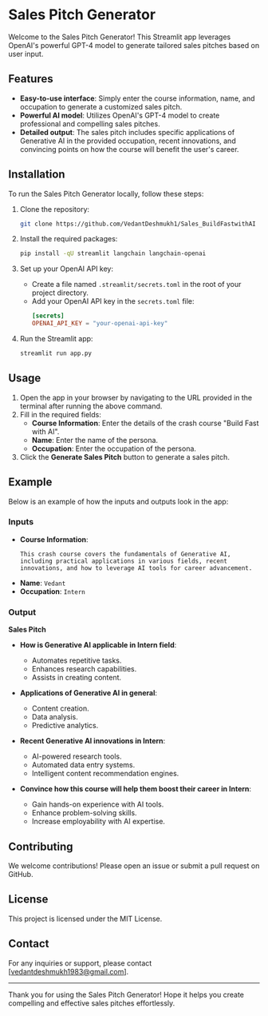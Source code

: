 # Sales Pitch Generator

Welcome to the Sales Pitch Generator! This Streamlit app leverages OpenAI's powerful GPT-4 model to generate tailored sales pitches based on user input.

## Features

- **Easy-to-use interface**: Simply enter the course information, name, and occupation to generate a customized sales pitch.
- **Powerful AI model**: Utilizes OpenAI's GPT-4 model to create professional and compelling sales pitches.
- **Detailed output**: The sales pitch includes specific applications of Generative AI in the provided occupation, recent innovations, and convincing points on how the course will benefit the user's career.

## Installation

To run the Sales Pitch Generator locally, follow these steps:

1. Clone the repository:
    ```bash
    git clone https://github.com/VedantDeshmukh1/Sales_BuildFastwithAI
    ```

2. Install the required packages:
    ```bash
    pip install -qU streamlit langchain langchain-openai
    ```

3. Set up your OpenAI API key:
    - Create a file named `.streamlit/secrets.toml` in the root of your project directory.
    - Add your OpenAI API key in the `secrets.toml` file:
      ```toml
      [secrets]
      OPENAI_API_KEY = "your-openai-api-key"
      ```

4. Run the Streamlit app:
    ```bash
    streamlit run app.py
    ```

## Usage

1. Open the app in your browser by navigating to the URL provided in the terminal after running the above command.
2. Fill in the required fields:
    - **Course Information**: Enter the details of the crash course "Build Fast with AI".
    - **Name**: Enter the name of the persona.
    - **Occupation**: Enter the occupation of the persona.
3. Click the **Generate Sales Pitch** button to generate a sales pitch.

## Example

Below is an example of how the inputs and outputs look in the app:

### Inputs

- **Course Information**:
    ```
    This crash course covers the fundamentals of Generative AI, including practical applications in various fields, recent innovations, and how to leverage AI tools for career advancement.
    ```
- **Name**: ```Vedant```
- **Occupation**: ```Intern```

### Output

**Sales Pitch**

- **How is Generative AI applicable in Intern field**:
    - Automates repetitive tasks.
    - Enhances research capabilities.
    - Assists in creating content.

- **Applications of Generative AI in general**:
    - Content creation.
    - Data analysis.
    - Predictive analytics.

- **Recent Generative AI innovations in Intern**:
    - AI-powered research tools.
    - Automated data entry systems.
    - Intelligent content recommendation engines.

- **Convince how this course will help them boost their career in Intern**:
    - Gain hands-on experience with AI tools.
    - Enhance problem-solving skills.
    - Increase employability with AI expertise.

## Contributing

We welcome contributions! Please open an issue or submit a pull request on GitHub.

## License

This project is licensed under the MIT License.

## Contact

For any inquiries or support, please contact [vedantdeshmukh1983@gmail.com].

---

Thank you for using the Sales Pitch Generator! Hope it helps you create compelling and effective sales pitches effortlessly.
